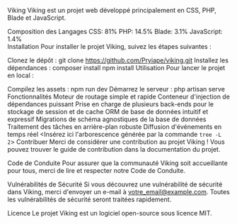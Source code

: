 Viking
Viking est un projet web développé principalement en CSS, PHP, Blade et JavaScript.

Composition des Langages
CSS: 81%
PHP: 14.5%
Blade: 3.1%
JavaScript: 1.4%    
Installation
Pour installer le projet Viking, suivez les étapes suivantes :

Clonez le dépôt :
git clone https://github.com/Pryiape/viking.git
Installez les dépendances :
composer install
npm install
Utilisation
Pour lancer le projet en local :

Compilez les assets :
npm run dev
Démarrez le serveur :
php artisan serve
Fonctionnalités
Moteur de routage simple et rapide
Conteneur d'injection de dépendances puissant
Prise en charge de plusieurs back-ends pour le stockage de session et de cache
ORM de base de données intuitif et expressif
Migrations de schéma agnostiques de la base de données
Traitement des tâches en arrière-plan robuste
Diffusion d'événements en temps réel
<Insérez ici l'arborescence générée par la commande `tree -L 2`>
Contribuer
Merci de considérer une contribution au projet Viking ! Vous pouvez trouver le guide de contribution dans la documentation du projet.

Code de Conduite
Pour assurer que la communauté Viking soit accueillante pour tous, merci de lire et respecter notre Code de Conduite.

Vulnérabilités de Sécurité
Si vous découvrez une vulnérabilité de sécurité dans Viking, merci d'envoyer un e-mail à votre_email@example.com. Toutes les vulnérabilités de sécurité seront traitées rapidement.

Licence
Le projet Viking est un logiciel open-source sous licence MIT.
